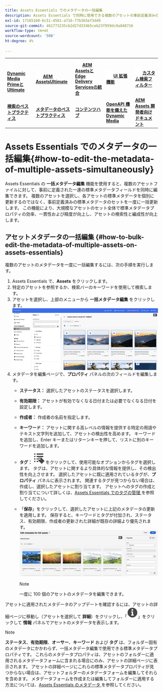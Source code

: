 ```yaml
---
title: Assets Essentials でのメタデータの一括編集
description: Assets Essentials で同時に使用できる複数のアセットの事前定義済みの標準メタデータフィールドのセットを更新する方法について説明します。
exl-id: 17185160-6c51-4581-a716-77b365ef3dd9
source-git-commit: 461773235cb2d27d334b5ceb23f959dc9a848716
workflow-type: tm+mt
source-wordcount: '508'
ht-degree: 4%

---
```



<table>
    <tr>
        <td>
            <img src="assets/new2.gif" width="20px" height="25px" alt="新規">
            <a href="https://experienceleague.adobe.com/en/docs/experience-manager-cloud-service/content/assets/dynamicmedia/dm-prime-ultimate"><b>Dynamic Media PrimeとUltimate</b></a>
        </td>
        <td>
            <img src="assets/new2.gif" width="20px" height="25px" alt="新規">
            <a href="https://experienceleague.adobe.com/en/docs/experience-manager-cloud-service/content/assets/assets-ultimate-overview"><b>AEM AssetsUltimate</b></a>
        </td>
        <td>
            <img src="assets/new2.gif" width="20px" height="25px" alt="新規">
            <a href="http://experienceleague.adobe.com/en/docs/experience-manager-cloud-service/content/assets/integrate-aem-assets-edge-delivery-services"><b>AEM AssetsとEdge Delivery Servicesの統合 </b></a>
        </td>
        <td>
            <img src="assets/new2.gif" width="20px" height="25px" alt="新規">
            <a href="https://experienceleague.adobe.com/en/docs/experience-manager-cloud-service/content/assets/assets-view/aem-assets-view-ui-extensibility"><b>UI 拡張機能 </b></a>
        </td>
          <td>
            <img src="assets/new2.gif" width="20px" height="25px" alt="新規">
            <a href="https://experienceleague.adobe.com/en/docs/experience-manager-assets-essentials/help/custom-search-filters"><b> カスタム検索フィルター </b></a>
        </td>
    </tr>
    <tr>
        <td>
            <a href="https://experienceleague.adobe.com/en/docs/experience-manager-cloud-service/content/assets/best-practices/search-best-practices"><b>検索のベストプラクティス</b></a>
        </td>
        <td>
            <a href="https://experienceleague.adobe.com/en/docs/experience-manager-cloud-service/content/assets/best-practices/metadata-best-practices"><b>メタデータのベストプラクティス</b></a>
        </td>
        <td>
            <a href="https://experienceleague.adobe.com/ja/docs/experience-manager-cloud-service/content/assets/content-hub/product-overview"><b>コンテンツハブ</b></a>
        </td>
        <td>
            <a href="https://experienceleague.adobe.com/en/docs/experience-manager-cloud-service/content/assets/dynamicmedia/dynamic-media-open-apis/dynamic-media-open-apis-overview"><b>OpenAPI 機能を備えた Dynamic Media</b></a>
        </td>
        <td>
            <a href="https://developer.adobe.com/experience-cloud/experience-manager-apis/"><b>AEM Assets 開発者向けドキュメント</b></a>
        </td>
    </tr>
</table>

# Assets Essentials でのメタデータの一括編集{#how-to-edit-the-metadata-of-multiple-assets-simultaneously}

Assets Essentials の **一括メタデータ編集** 機能を使用すると、複数のアセットファイルに対して、事前に定義された一連の標準メタデータフィールドを同時に編集できます。 複数のアセットを選択し、各アセットの標準メタデータを個別に更新するのではなく、事前定義済みの標準メタデータのセットを一度に一括更新します。 この機能により、大規模なアセットのセット全体で標準メタデータプロパティの効率、一貫性および精度が向上し、アセットの検索性と編成性が向上します。

## アセットメタデータの一括編集 {#how-to-bulk-edit-the-metadata-of-multiple-assets-on-assets-essentials}

複数のアセットのメタデータを一度に一括編集するには、次の手順を実行します。

1. Assets Essentials で、**Assets** をクリックします。
1. 特定のアセットを参照するか、検索バーのキーワードを使用して検索します。
1. アセットを選択し、上部のメニューから **一括メタデータ編集** をクリックします。
   ![bulk-metadata-edit](/help/using/assets/bulk-metadata-edit1.png)
1. メタデータを編集ページで、**プロパティ** パネルの次のフィールドを編集します。
   * **ステータス：** 選択したアセットのステータスを選択します。
   * **有効期限：** アセットが有効でなくなる日付または必要でなくなる日付を設定します。
   * **作成者：** 作成者の名前を指定します。
   * **キーワード：** アセットに関する高レベルの情報を提供する特定の用語やテキスト文字列を追加して、アセットの検出性を高めます。 キーワードを追加し、Enter キーまたはリターンキーを押して、リストに別のキーワードを追加します。
   * **タグ：** ![ タグアイコン ](/help/using/assets/tags-icon.svg) をクリックして、使用可能なオプションからタグを選択します。 タグは、アセットに関するより具体的な情報を提供し、その検出性を向上させます。 選択したアセットに既に適用されているタグが、**プロパティ** パネルに表示されます。 関連するタグが見つからない場合は、作成し、選択したアセットに割り当てます。 アセットへのタグの作成と割り当てについて詳しくは、[Assets Essentials でのタグの管理 ](/help/using/tagging-management.md) を参照してください。
   * 「**保存**」をクリックして、選択したアセットに上記のメタデータの更新を適用します。 保存すると、キーワードとタグが付加され、ステータス、有効期限、作成者の更新された詳細が既存の詳細より優先されます。
     ![save-bulk-metadata-edit-properties](/help/using/assets/save-bulk-metadata-edit-properties2.png)

     >[!NOTE]
     >
     >一度に 100 個のアセットのメタデータを編集できます。

アセットに適用されたメタデータのアップデートを確認するには、アセットの詳細ページに移動し（アセットを選択して **詳細**）をクリックし、「![](/help/using/assets/info-icon-solid-black.svg)」をクリックして **情報** パネルでアセットのメタデータを表示します。

>[!NOTE]
>
>**ステータス**、**有効期限**、**オーサー**、**キーワード** および **タグ** は、フォルダー固有のメタデータにかかわらず、一括メタデータ編集で使用できる標準メタデータプロパティです。 これらのメタデータプロパティは、アセットのフォルダーに適用されるメタデータフォームに含まれる場合にのみ、アセットの詳細ページに表示されます。 アセットの詳細ページにこれらの標準メタデータプロパティが見つからない場合は、アセットフォルダーのメタデータフォームを編集してそれらを含めます。 メタデータフォームを作成または編集してフォルダーに適用する方法については、[Assets Essentials のメタデータ ](/help/using/metadata.md) を参照してください。
